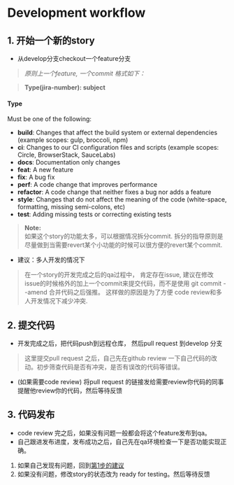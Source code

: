# Development workflow

## 1. 开始一个新的story
- 从develop分支checkout一个feature分支

>*原则上一个feature, 一个commit  格式如下：*

>**Type(jira-number): subject**

#### Type
Must be one of the following:

* **build**: Changes that affect the build system or external dependencies (example scopes: gulp, broccoli, npm)
* **ci**: Changes to our CI configuration files and scripts (example scopes: Circle, BrowserStack, SauceLabs)
* **docs**: Documentation only changes
* **feat**: A new feature
* **fix**: A bug fix
* **perf**: A code change that improves performance
* **refactor**: A code change that neither fixes a bug nor adds a feature
* **style**: Changes that do not affect the meaning of the code (white-space, formatting, missing semi-colons, etc)
* **test**: Adding missing tests or correcting existing tests

> **Note:**  
> 如果这个story的功能太多，可以根据情况拆分commit. 
> 拆分的指导原则是尽量做到当需要revert某个小功能的时候可以很方便的revert某个commit.

- 建议：多人开发的情况下
> 在一个story的开发完成之后的qa过程中， 肯定存在issue,  建议在修改issue的时候格外的加上一个commit来提交代码，而不是使用 git commit --amend 合并代码之后强推。
> 这样做的原因是为了方便 code review和多人开发情况下减少冲突.

## 2. 提交代码
 - 开发完成之后，把代码push到远程仓库， 然后pull request 到develop 分支
 > 这里提交pull request 之后，自己先在github review 一下自己代码的改动。初步筛查代码是否有冲突，是否有误改的代码等错误。
 - (如果需要code review) 将pull request 的链接发给需要review你代码的同事提醒他review你的代码，然后等待反馈

## 3. 代码发布
- code review 完之后，如果没有问题一般都会将这个feature发布到qa。
- 自己跟进发布进度，发布成功之后，自己先在qa环境检查一下是否功能实现正确。 

1. 如果自己发现有问题，回到[第1步的建议](#1-开始一个新的story)
2. 如果没有问题，修改story的状态改为 ready for testing。然后等待反馈



